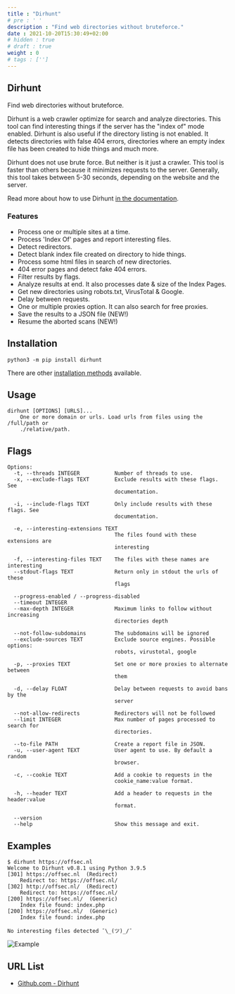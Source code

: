 ```yaml
---
title : "Dirhunt"
# pre : ' '
description : "Find web directories without bruteforce."
date : 2021-10-20T15:30:49+02:00
# hidden : true
# draft : true
weight : 0
# tags : ['']
---
```


## Dirhunt

Find web directories without bruteforce.

Dirhunt is a web crawler optimize for search and analyze directories. This tool can find interesting things if the server has the "index of" mode enabled. Dirhunt is also useful if the directory listing is not enabled. It detects directories with false 404 errors, directories where an empty index file has been created to hide things and much more.

Dirhunt does not use brute force. But neither is it just a crawler. This tool is faster than others because it minimizes requests to the server. Generally, this tool takes between 5-30 seconds, depending on the website and the server.

Read more about how to use Dirhunt [in the documentation](http://docs.nekmo.org/dirhunt/usage.html).

### Features

- Process one or multiple sites at a time.
- Process 'Index Of' pages and report interesting files.
- Detect redirectors.
- Detect blank index file created on directory to hide things.
- Process some html files in search of new directories.
- 404 error pages and detect fake 404 errors.
- Filter results by flags.
- Analyze results at end. It also processes date & size of the Index Pages.
- Get new directories using robots.txt, VirusTotal & Google.
- Delay between requests.
- One or multiple proxies option. It can also search for free proxies.
- Save the results to a JSON file (NEW!)
- Resume the aborted scans (NEW!)

## Installation

```plain
python3 -m pip install dirhunt
```

There are other [installation methods](http://docs.nekmo.org/dirhunt/installation.html) available.

## Usage

```plain
dirhunt [OPTIONS] [URLS]...
    One or more domain or urls. Load urls from files using the /full/path or
    ./relative/path.
```

## Flags

```plain
Options:
  -t, --threads INTEGER           Number of threads to use.
  -x, --exclude-flags TEXT        Exclude results with these flags. See
                                  documentation.

  -i, --include-flags TEXT        Only include results with these flags. See
                                  documentation.

  -e, --interesting-extensions TEXT
                                  The files found with these extensions are
                                  interesting

  -f, --interesting-files TEXT    The files with these names are interesting
  --stdout-flags TEXT             Return only in stdout the urls of these
                                  flags

  --progress-enabled / --progress-disabled
  --timeout INTEGER
  --max-depth INTEGER             Maximum links to follow without increasing
                                  directories depth

  --not-follow-subdomains         The subdomains will be ignored
  --exclude-sources TEXT          Exclude source engines. Possible options:
                                  robots, virustotal, google

  -p, --proxies TEXT              Set one or more proxies to alternate between
                                  them

  -d, --delay FLOAT               Delay between requests to avoid bans by the
                                  server

  --not-allow-redirects           Redirectors will not be followed
  --limit INTEGER                 Max number of pages processed to search for
                                  directories.

  --to-file PATH                  Create a report file in JSON.
  -u, --user-agent TEXT           User agent to use. By default a random
                                  browser.

  -c, --cookie TEXT               Add a cookie to requests in the
                                  cookie_name:value format.

  -h, --header TEXT               Add a header to requests in the header:value
                                  format.

  --version
  --help                          Show this message and exit.
```

## Examples

```plain
$ dirhunt https://offsec.nl       
Welcome to Dirhunt v0.8.1 using Python 3.9.5
[301] https://offsec.nl  (Redirect)
    Redirect to: https://offsec.nl/
[302] http://offsec.nl/  (Redirect)
    Redirect to: https://offsec.nl/
[200] https://offsec.nl/  (Generic)
    Index file found: index.php
[200] https://offsec.nl/  (Generic)
    Index file found: index.php

No interesting files detected ¯\_(ツ)_/¯
```

![Example](images/example.png)

## URL List

- [Github.com - Dirhunt](https://github.com/Nekmo/dirhunt)
